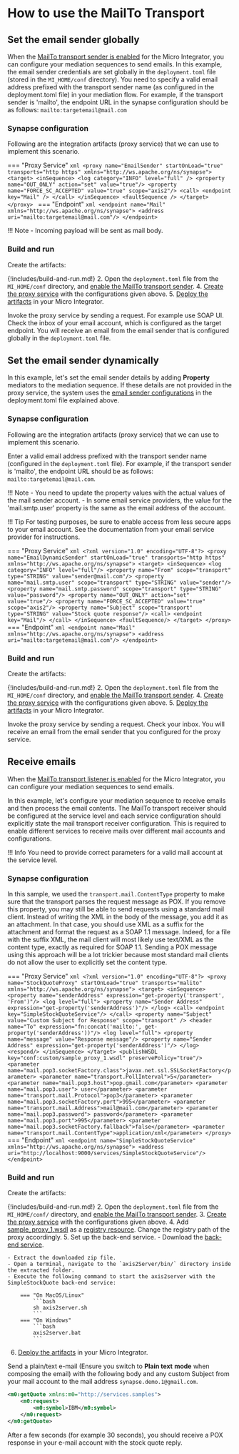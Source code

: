 # How to use the MailTo Transport

## Set the email sender globally

When the [MailTo transport sender is enabled]({{base_path}}/install-and-setup/setup/transport-configurations/configuring-transports/#configuring-the-mailto-transport) for the Micro Integrator, you can configure your mediation sequences to send emails. In this example, the email sender credentials are set globally in the `deployment.toml` file (stored in the `MI_HOME/conf` directory). You need to specify a valid email address prefixed with the transport sender name (as configured in the deployment.toml file) in your mediation flow. For example, if the transport sender is 'mailto', the endpoint URL in the synapse configuration should be as follows: `mailto:targetemail@mail.com`

### Synapse configuration

Following are the integration artifacts (proxy service) that we can use to implement this scenario.

=== "Proxy Service"
    ```xml
    <proxy name="EmailSender" startOnLoad="true" transports="http https" xmlns="http://ws.apache.org/ns/synapse">
        <target>
            <inSequence>
                <log category="INFO" level="full" />
                <property name="OUT_ONLY" action="set" value="true"/>
                <property name="FORCE_SC_ACCEPTED" value="true" scope="axis2"/>
                <call>
                    <endpoint key="Mail" />
                </call>
            </inSequence>
            <faultSequence />
        </target>
    </proxy>
    ```
=== "Endpoint"
    ```xml
    <endpoint name="Mail" xmlns="http://ws.apache.org/ns/synapse">
       <address uri="mailto:targetemail@mail.com"/>
    </endpoint>
    ```

!!! Note
    - Incoming payload will be sent as mail body.

### Build and run

Create the artifacts:

{!includes/build-and-run.md!}
2. Open the `deployment.toml` file from the `MI_HOME/conf` directory, and [enable the MailTo transport sender]({{base_path}}/install-and-setup/setup/transport-configurations/configuring-transports/#configuring-the-mailto-transport).
4. [Create the proxy service]({{base_path}}/develop/creating-artifacts/creating-a-proxy-service) with the configurations given above.
5. [Deploy the artifacts]({{base_path}}/develop/deploy-artifacts) in your Micro Integrator. 

Invoke the proxy service by sending a request. For example use SOAP UI. Check the inbox of your email account, which is configured as the target endpoint. You will receive an email from the email sender that is configured globally in the `deployment.toml` file.

## Set the email sender dynamically

In this example, let's set the email sender details by adding **Property** mediators to the mediation sequence. If these details are not provided in the proxy service, the system uses the [email sender configurations](#globally-setting-the-email-sender) in the deployment.toml file explained above.

### Synapse configuration

Following are the integration artifacts (proxy service) that we can use to implement this scenario.

Enter a valid email address prefixed with the transport sender name (configured in the `deployment.toml` file). For example, if the transport sender is 'mailto', the endpoint URL should be as follows: `mailto:targetemail@mail.com`.

!!! Note
    -   You need to update the property values with the actual values of the mail sender account.
    -   In some email service providers, the value for the 'mail.smtp.user' property is the same as the email address of the account.

!!! Tip
    For testing purposes, be sure to enable access from less secure apps to your email account. See the documentation from your email service provider for instructions.

=== "Proxy Service"
    ```xml
    <?xml version="1.0" encoding="UTF-8"?>
    <proxy name="EmailDynamicSender" startOnLoad="true" transports="http https"
        xmlns="http://ws.apache.org/ns/synapse">
        <target>
            <inSequence>
                <log category="INFO" level="full"/>
                <property name="From" scope="transport" type="STRING"
                    value="sender@mail.com"/>
                <property name="mail.smtp.user" scope="transport" type="STRING" value="sender"/>
                <property name="mail.smtp.password" scope="transport" type="STRING" value="password"/>
                <property name="OUT_ONLY" action="set" value="true"/>
                <property name="FORCE_SC_ACCEPTED" value="true" scope="axis2"/>
                <property name="Subject" scope="transport" type="STRING" value="Stock quote response"/>
                <call>
                    <endpoint key="Mail"/>
                </call>
            </inSequence>
            <faultSequence/>
        </target>
    </proxy>
    ```
=== "Endpoint"
    ```xml
    <endpoint name="Mail" xmlns="http://ws.apache.org/ns/synapse">
       <address uri="mailto:targetemail@mail.com"/>
    </endpoint>
    ```

### Build and run

Create the artifacts:

{!includes/build-and-run.md!}
2. Open the `deployment.toml` file from the `MI_HOME/conf` directory, and [enable the MailTo transport sender]({{base_path}}/install-and-setup/setup/transport-configurations/configuring-transports/#configuring-the-mailto-transport).
4. [Create the proxy service]({{base_path}}/develop/creating-artifacts/creating-a-proxy-service) with the configurations given above.
5. [Deploy the artifacts]({{base_path}}/develop/deploy-artifacts) in your Micro Integrator. 

Invoke the proxy service by sending a request. Check your inbox. You will receive an email from the email sender that you configured for the proxy service.

## Receive emails

When the [MailTo transport listener is enabled]({{base_path}}/install-and-setup/setup/transport-configurations/configuring-transports/#configuring-the-mailto-transport) for the Micro Integrator, you can configure your mediation sequences to send emails.

In this example, let's configure your mediation sequence to receive emails and then process the email contents. The MailTo transport receiver should be configured at the service level and each service configuration should explicitly state the mail transport receiver configuration. This is required to enable different services to receive mails over different mail accounts and configurations.

!!! Info
    You need to provide correct parameters for a valid mail account at the service level.

### Synapse configuration

In this sample, we used the `transport.mail.ContentType` property to make sure that the transport parses the request message as POX. If you remove this property, you may still be able to send requests using a standard mail client. Instead of writing the XML in the body of the message, you add it as an attachment. In that case, you should use XML as a suffix for the attachment and format the request as a SOAP 1.1 message. Indeed, for a file with the suffix XML, the mail client will most likely use text/XML as the content type, exactly as required for SOAP 1.1. Sending a POX message using this approach will be a lot trickier because most standard mail clients do not allow the user to explicitly set the content type.

=== "Proxy Service"
    ```xml
    <?xml version="1.0" encoding="UTF-8"?>
    <proxy name="StockQuoteProxy" startOnLoad="true" transports="malito" xmlns="http://ws.apache.org/ns/synapse">
        <target>
            <inSequence>
                <property name="senderAddress" expression="get-property('transport', 'From')"/>
                <log level="full">
                    <property name="Sender Address" expression="get-property('senderAddress')"/>
                </log>
                <call>
                    <endpoint key="SimpleStockQuoteService"/>
                </call>
                <property name="Subject" value="Custom Subject for Response" scope="transport" />
                <header name="To" expression="fn:concat('mailto:', get-property('senderAddress'))"/>
                <log level="full">
                    <property name="message" value="Response message"/>
                    <property name="Sender Address" expression="get-property('senderAddress')"/>
                </log>
                <respond/>
            </inSequence>
        </target>
        <publishWSDL key="conf:custom/sample_proxy_1.wsdl" preservePolicy="true"/>
        <parameter name="mail.pop3.socketFactory.class">javax.net.ssl.SSLSocketFactory</parameter>
        <parameter name="transport.PollInterval">5</parameter>
        <parameter name="mail.pop3.host">pop.gmail.com</parameter>
        <parameter name="mail.pop3.user"> user</parameter>
        <parameter name="transport.mail.Protocol">pop3</parameter>
        <parameter name="mail.pop3.socketFactory.port">995</parameter>
        <parameter name="transport.mail.Address">mail@mail.com</parameter>
        <parameter name="mail.pop3.password"> password</parameter>
        <parameter name="mail.pop3.port">995</parameter>
        <parameter name="mail.pop3.socketFactory.fallback">false</parameter>
        <parameter name="transport.mail.ContentType">application/xml</parameter>
    </proxy>
    ```
=== "Endpoint"
    ```xml
    <endpoint name="SimpleStockQuoteService" xmlns="http://ws.apache.org/ns/synapse">
       <address uri="http://localhost:9000/services/SimpleStockQuoteService"/>
    </endpoint>
    ```

### Build and run

Create the artifacts:

{!includes/build-and-run.md!}
2. Open the `deployment.toml` file from the `MI_HOME/conf/` directory, and [enable the MailTo transport sender]({{base_path}}/install-and-setup/setup/transport-configurations/configuring-transports/#configuring-the-mailto-transport).
3. [Create the proxy service]({{base_path}}/develop/creating-artifacts/creating-a-proxy-service) with the configurations given above.
4. Add [sample_proxy_1.wsdl](https://github.com/wso2-docs/WSO2_EI/blob/master/samples-protocol-switching/sample_proxy_1.wsdl) as a [registry resource]({{base_path}}/develop/creating-artifacts/creating-registry-resources). Change the registry path of the proxy accordingly. 
5. Set up the back-end service.
    - Download the [back-end service](https://github.com/wso2-docs/WSO2_EI/blob/master/Back-End-Service/axis2Server.zip).
    
    - Extract the downloaded zip file.
    - Open a terminal, navigate to the `axis2Server/bin/` directory inside the extracted folder.
    - Execute the following command to start the axis2server with the SimpleStockQuote back-end service:

        === "On MacOS/Linux"
            ```bash
            sh axis2server.sh
            ```
        === "On Windows"
            ```bash
            axis2server.bat
            ```

6. [Deploy the artifacts]({{base_path}}/develop/deploy-artifacts) in your Micro Integrator. 

Send a plain/text e-mail (Ensure you switch to **Plain text** **mode** when composing the email) with the following body and any custom Subject from your mail account to the mail address `synapse.demo.1@gmail.com`. 

```xml 
<m0:getQuote xmlns:m0="http://services.samples">
    <m0:request>
        <m0:symbol>IBM</m0:symbol>
    </m0:request>
</m0:getQuote>
```

After a few seconds (for example 30 seconds), you should receive a POX response in your e-mail account with the stock quote reply.
